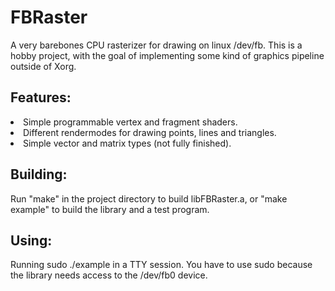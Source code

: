 # FBRaster

A very barebones CPU rasterizer for drawing on linux /dev/fb. This is a hobby project, with the goal of implementing some kind of graphics pipeline outside of Xorg.

<h2>Features:</h2>
  <list>
    <li>Simple programmable vertex and fragment shaders.</li>
    <li>Different rendermodes for drawing points, lines and triangles.</li>
    <li>Simple vector and matrix types <t color=red>(not fully finished)</t>.</li>
  </list>
  
<h2>Building:</h2>
Run "make" in the project directory to build libFBRaster.a, or "make example" to build the library and a test program.

<h2>Using:</h2>
Running sudo ./example in a TTY session. You have to use sudo because the library needs access to the /dev/fb0 device. 

